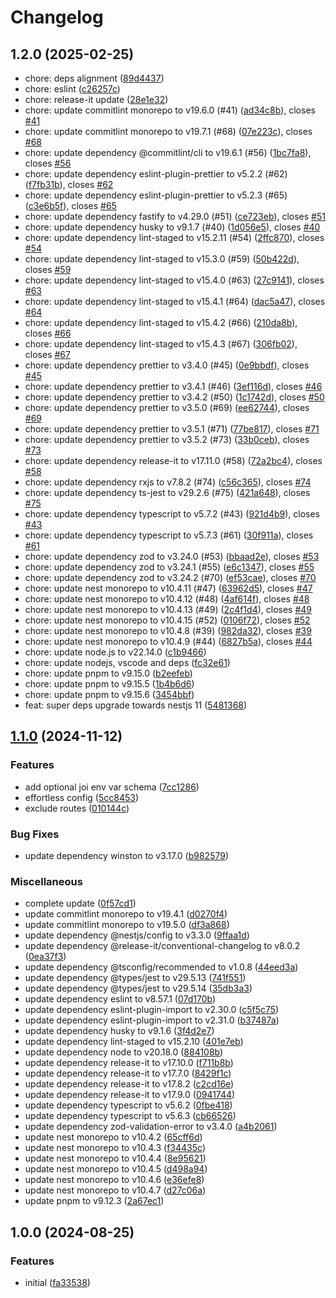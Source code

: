 # Changelog

## 1.2.0 (2025-02-25)

* chore: deps alignment ([89d4437](https://github.com/andreafspeziale/nestjs-log/commit/89d4437))
* chore: eslint ([c26257c](https://github.com/andreafspeziale/nestjs-log/commit/c26257c))
* chore: release-it update ([28e1e32](https://github.com/andreafspeziale/nestjs-log/commit/28e1e32))
* chore: update commitlint monorepo to v19.6.0 (#41) ([ad34c8b](https://github.com/andreafspeziale/nestjs-log/commit/ad34c8b)), closes [#41](https://github.com/andreafspeziale/nestjs-log/issues/41)
* chore: update commitlint monorepo to v19.7.1 (#68) ([07e223c](https://github.com/andreafspeziale/nestjs-log/commit/07e223c)), closes [#68](https://github.com/andreafspeziale/nestjs-log/issues/68)
* chore: update dependency @commitlint/cli to v19.6.1 (#56) ([1bc7fa8](https://github.com/andreafspeziale/nestjs-log/commit/1bc7fa8)), closes [#56](https://github.com/andreafspeziale/nestjs-log/issues/56)
* chore: update dependency eslint-plugin-prettier to v5.2.2 (#62) ([f7fb31b](https://github.com/andreafspeziale/nestjs-log/commit/f7fb31b)), closes [#62](https://github.com/andreafspeziale/nestjs-log/issues/62)
* chore: update dependency eslint-plugin-prettier to v5.2.3 (#65) ([c3e6b5f](https://github.com/andreafspeziale/nestjs-log/commit/c3e6b5f)), closes [#65](https://github.com/andreafspeziale/nestjs-log/issues/65)
* chore: update dependency fastify to v4.29.0 (#51) ([ce723eb](https://github.com/andreafspeziale/nestjs-log/commit/ce723eb)), closes [#51](https://github.com/andreafspeziale/nestjs-log/issues/51)
* chore: update dependency husky to v9.1.7 (#40) ([1d056e5](https://github.com/andreafspeziale/nestjs-log/commit/1d056e5)), closes [#40](https://github.com/andreafspeziale/nestjs-log/issues/40)
* chore: update dependency lint-staged to v15.2.11 (#54) ([2ffc870](https://github.com/andreafspeziale/nestjs-log/commit/2ffc870)), closes [#54](https://github.com/andreafspeziale/nestjs-log/issues/54)
* chore: update dependency lint-staged to v15.3.0 (#59) ([50b422d](https://github.com/andreafspeziale/nestjs-log/commit/50b422d)), closes [#59](https://github.com/andreafspeziale/nestjs-log/issues/59)
* chore: update dependency lint-staged to v15.4.0 (#63) ([27c9141](https://github.com/andreafspeziale/nestjs-log/commit/27c9141)), closes [#63](https://github.com/andreafspeziale/nestjs-log/issues/63)
* chore: update dependency lint-staged to v15.4.1 (#64) ([dac5a47](https://github.com/andreafspeziale/nestjs-log/commit/dac5a47)), closes [#64](https://github.com/andreafspeziale/nestjs-log/issues/64)
* chore: update dependency lint-staged to v15.4.2 (#66) ([210da8b](https://github.com/andreafspeziale/nestjs-log/commit/210da8b)), closes [#66](https://github.com/andreafspeziale/nestjs-log/issues/66)
* chore: update dependency lint-staged to v15.4.3 (#67) ([306fb02](https://github.com/andreafspeziale/nestjs-log/commit/306fb02)), closes [#67](https://github.com/andreafspeziale/nestjs-log/issues/67)
* chore: update dependency prettier to v3.4.0 (#45) ([0e9bbdf](https://github.com/andreafspeziale/nestjs-log/commit/0e9bbdf)), closes [#45](https://github.com/andreafspeziale/nestjs-log/issues/45)
* chore: update dependency prettier to v3.4.1 (#46) ([3ef116d](https://github.com/andreafspeziale/nestjs-log/commit/3ef116d)), closes [#46](https://github.com/andreafspeziale/nestjs-log/issues/46)
* chore: update dependency prettier to v3.4.2 (#50) ([1c1742d](https://github.com/andreafspeziale/nestjs-log/commit/1c1742d)), closes [#50](https://github.com/andreafspeziale/nestjs-log/issues/50)
* chore: update dependency prettier to v3.5.0 (#69) ([ee62744](https://github.com/andreafspeziale/nestjs-log/commit/ee62744)), closes [#69](https://github.com/andreafspeziale/nestjs-log/issues/69)
* chore: update dependency prettier to v3.5.1 (#71) ([77be817](https://github.com/andreafspeziale/nestjs-log/commit/77be817)), closes [#71](https://github.com/andreafspeziale/nestjs-log/issues/71)
* chore: update dependency prettier to v3.5.2 (#73) ([33b0ceb](https://github.com/andreafspeziale/nestjs-log/commit/33b0ceb)), closes [#73](https://github.com/andreafspeziale/nestjs-log/issues/73)
* chore: update dependency release-it to v17.11.0 (#58) ([72a2bc4](https://github.com/andreafspeziale/nestjs-log/commit/72a2bc4)), closes [#58](https://github.com/andreafspeziale/nestjs-log/issues/58)
* chore: update dependency rxjs to v7.8.2 (#74) ([c56c365](https://github.com/andreafspeziale/nestjs-log/commit/c56c365)), closes [#74](https://github.com/andreafspeziale/nestjs-log/issues/74)
* chore: update dependency ts-jest to v29.2.6 (#75) ([421a648](https://github.com/andreafspeziale/nestjs-log/commit/421a648)), closes [#75](https://github.com/andreafspeziale/nestjs-log/issues/75)
* chore: update dependency typescript to v5.7.2 (#43) ([921d4b9](https://github.com/andreafspeziale/nestjs-log/commit/921d4b9)), closes [#43](https://github.com/andreafspeziale/nestjs-log/issues/43)
* chore: update dependency typescript to v5.7.3 (#61) ([30f911a](https://github.com/andreafspeziale/nestjs-log/commit/30f911a)), closes [#61](https://github.com/andreafspeziale/nestjs-log/issues/61)
* chore: update dependency zod to v3.24.0 (#53) ([bbaad2e](https://github.com/andreafspeziale/nestjs-log/commit/bbaad2e)), closes [#53](https://github.com/andreafspeziale/nestjs-log/issues/53)
* chore: update dependency zod to v3.24.1 (#55) ([e6c1347](https://github.com/andreafspeziale/nestjs-log/commit/e6c1347)), closes [#55](https://github.com/andreafspeziale/nestjs-log/issues/55)
* chore: update dependency zod to v3.24.2 (#70) ([ef53cae](https://github.com/andreafspeziale/nestjs-log/commit/ef53cae)), closes [#70](https://github.com/andreafspeziale/nestjs-log/issues/70)
* chore: update nest monorepo to v10.4.11 (#47) ([63962d5](https://github.com/andreafspeziale/nestjs-log/commit/63962d5)), closes [#47](https://github.com/andreafspeziale/nestjs-log/issues/47)
* chore: update nest monorepo to v10.4.12 (#48) ([4af614f](https://github.com/andreafspeziale/nestjs-log/commit/4af614f)), closes [#48](https://github.com/andreafspeziale/nestjs-log/issues/48)
* chore: update nest monorepo to v10.4.13 (#49) ([2c4f1d4](https://github.com/andreafspeziale/nestjs-log/commit/2c4f1d4)), closes [#49](https://github.com/andreafspeziale/nestjs-log/issues/49)
* chore: update nest monorepo to v10.4.15 (#52) ([0106f72](https://github.com/andreafspeziale/nestjs-log/commit/0106f72)), closes [#52](https://github.com/andreafspeziale/nestjs-log/issues/52)
* chore: update nest monorepo to v10.4.8 (#39) ([982da32](https://github.com/andreafspeziale/nestjs-log/commit/982da32)), closes [#39](https://github.com/andreafspeziale/nestjs-log/issues/39)
* chore: update nest monorepo to v10.4.9 (#44) ([6827b5a](https://github.com/andreafspeziale/nestjs-log/commit/6827b5a)), closes [#44](https://github.com/andreafspeziale/nestjs-log/issues/44)
* chore: update node.js to v22.14.0 ([c1b9466](https://github.com/andreafspeziale/nestjs-log/commit/c1b9466))
* chore: update nodejs, vscode and deps ([fc32e61](https://github.com/andreafspeziale/nestjs-log/commit/fc32e61))
* chore: update pnpm to v9.15.0 ([b2eefeb](https://github.com/andreafspeziale/nestjs-log/commit/b2eefeb))
* chore: update pnpm to v9.15.5 ([1b4b6d6](https://github.com/andreafspeziale/nestjs-log/commit/1b4b6d6))
* chore: update pnpm to v9.15.6 ([3454bbf](https://github.com/andreafspeziale/nestjs-log/commit/3454bbf))
* feat: super deps upgrade towards nestjs 11 ([5481368](https://github.com/andreafspeziale/nestjs-log/commit/5481368))

## [1.1.0](https://github.com/andreafspeziale/nestjs-log/compare/1.0.0...1.1.0) (2024-11-12)


### Features

* add optional joi env var schema ([7cc1286](https://github.com/andreafspeziale/nestjs-log/commit/7cc128653bf5347c66e867497d50b9d5e2bf508f))
* effortless config ([5cc8453](https://github.com/andreafspeziale/nestjs-log/commit/5cc8453438307b7726f937e128874c9d518ac67b))
* exclude routes ([010144c](https://github.com/andreafspeziale/nestjs-log/commit/010144c872bc0d466aeec64bef4a328cdcb703f3))


### Bug Fixes

* update dependency winston to v3.17.0 ([b982579](https://github.com/andreafspeziale/nestjs-log/commit/b982579d4a2b7d1e7caf1104d7cc39068ad62a80))


### Miscellaneous

* complete update ([0f57cd1](https://github.com/andreafspeziale/nestjs-log/commit/0f57cd1d62df97fa4b5f9d6c5fa862ea81941b3d))
* update commitlint monorepo to v19.4.1 ([d0270f4](https://github.com/andreafspeziale/nestjs-log/commit/d0270f4a984d52755b378a451e98dbb74ffd722a))
* update commitlint monorepo to v19.5.0 ([df3a868](https://github.com/andreafspeziale/nestjs-log/commit/df3a86847bcf243d26a605d91fbd9365f668a4d1))
* update dependency @nestjs/config to v3.3.0 ([9ffaa1d](https://github.com/andreafspeziale/nestjs-log/commit/9ffaa1dd7bebd4fe63955cbfdd94f4a0f530a191))
* update dependency @release-it/conventional-changelog to v8.0.2 ([0ea37f3](https://github.com/andreafspeziale/nestjs-log/commit/0ea37f363b4c17c7be522168d1959fe5607a2e21))
* update dependency @tsconfig/recommended to v1.0.8 ([44eed3a](https://github.com/andreafspeziale/nestjs-log/commit/44eed3a0a0bb8cfceff4232da5f8ac27950b9f38))
* update dependency @types/jest to v29.5.13 ([741f551](https://github.com/andreafspeziale/nestjs-log/commit/741f551f7f14c65aef862910cde838d6d27ee739))
* update dependency @types/jest to v29.5.14 ([35db3a3](https://github.com/andreafspeziale/nestjs-log/commit/35db3a3d0219b4d88fa5c2604f4c8b7d496a0fc8))
* update dependency eslint to v8.57.1 ([07d170b](https://github.com/andreafspeziale/nestjs-log/commit/07d170b5807d79f71bb4ca324df2417ab0b35485))
* update dependency eslint-plugin-import to v2.30.0 ([c5f5c75](https://github.com/andreafspeziale/nestjs-log/commit/c5f5c75d689838127eeef6055438977d3d7e33d8))
* update dependency eslint-plugin-import to v2.31.0 ([b37487a](https://github.com/andreafspeziale/nestjs-log/commit/b37487aec09d7336416d1a16bb9205740ec2bbce))
* update dependency husky to v9.1.6 ([3f4d2e7](https://github.com/andreafspeziale/nestjs-log/commit/3f4d2e756c87675332b4837c78d16d782bb7335f))
* update dependency lint-staged to v15.2.10 ([401e7eb](https://github.com/andreafspeziale/nestjs-log/commit/401e7ebfe1aaa90355b2d8a18330bc23c4151def))
* update dependency node to v20.18.0 ([884108b](https://github.com/andreafspeziale/nestjs-log/commit/884108bc8dd99f42e95571f045f0dc1f3505551f))
* update dependency release-it to v17.10.0 ([f711b8b](https://github.com/andreafspeziale/nestjs-log/commit/f711b8bc3a3eeb69af7c6cddce90f404693a0ee9))
* update dependency release-it to v17.7.0 ([8429f1c](https://github.com/andreafspeziale/nestjs-log/commit/8429f1c534a74eb2edfe20f912ee749186a4e190))
* update dependency release-it to v17.8.2 ([c2cd16e](https://github.com/andreafspeziale/nestjs-log/commit/c2cd16edfcf43a7402bfdca574ff345e8a509cc3))
* update dependency release-it to v17.9.0 ([0941744](https://github.com/andreafspeziale/nestjs-log/commit/0941744eea13f860414df31e665487dcde4c1fc1))
* update dependency typescript to v5.6.2 ([0fbe418](https://github.com/andreafspeziale/nestjs-log/commit/0fbe418103529e4c7d5f2bdb700eb4ce0bc82ea6))
* update dependency typescript to v5.6.3 ([cb66526](https://github.com/andreafspeziale/nestjs-log/commit/cb66526ca6095f248ba18a981e96a283bd84545b))
* update dependency zod-validation-error to v3.4.0 ([a4b2061](https://github.com/andreafspeziale/nestjs-log/commit/a4b206154f5ff8b2283a3c55756ae79386506c09))
* update nest monorepo to v10.4.2 ([65cff6d](https://github.com/andreafspeziale/nestjs-log/commit/65cff6d8384845110b35d0eefd68f827bdc85f56))
* update nest monorepo to v10.4.3 ([f34435c](https://github.com/andreafspeziale/nestjs-log/commit/f34435cc17c1ff4dfc79247cf1f821d397200509))
* update nest monorepo to v10.4.4 ([8e95621](https://github.com/andreafspeziale/nestjs-log/commit/8e95621069133ff98a363170875e305c99c8efcb))
* update nest monorepo to v10.4.5 ([d498a94](https://github.com/andreafspeziale/nestjs-log/commit/d498a940e2d39ca792da038374067455259fa74f))
* update nest monorepo to v10.4.6 ([e36efe8](https://github.com/andreafspeziale/nestjs-log/commit/e36efe87aa29aa418a0bfe539459513d6875d6a2))
* update nest monorepo to v10.4.7 ([d27c06a](https://github.com/andreafspeziale/nestjs-log/commit/d27c06a73f06aa61112d8b6a6b8d0a2b7a3ff23a))
* update pnpm to v9.12.3 ([2a67ec1](https://github.com/andreafspeziale/nestjs-log/commit/2a67ec1af9744b22ebdb94d010e15186452145a1))

## 1.0.0 (2024-08-25)


### Features

* initial ([fa33538](https://github.com/andreafspeziale/nestjs-log/commit/fa33538b1cce98eaf6c9ac823fe3a07cca996bff))
